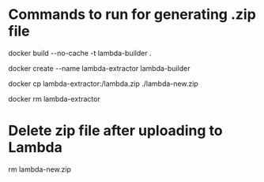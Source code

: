 # Commands to run for generating .zip file

docker build --no-cache -t lambda-builder .

docker create --name lambda-extractor lambda-builder

docker cp lambda-extractor:/lambda.zip ./lambda-new.zip

docker rm lambda-extractor

# Delete zip file after uploading to Lambda

rm lambda-new.zip 